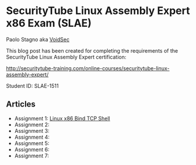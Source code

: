 # SecurityTube Linux Assembly Expert x86 Exam (SLAE)

Paolo Stagno aka [VoidSec](https://voidsec.com)

This blog post has been created for completing the requirements of the SecurityTube Linux Assembly Expert certification:

http://securitytube-training.com/online-courses/securitytube-linux-assembly-expert/

Student ID: SLAE-1511

## Articles

* Assignment 1: [Linux x86 Bind TCP Shell](https://voidsec.com/slae-assignment-1-bind-tcp-shell)
* Assignment 2:
* Assignment 3:
* Assignment 4:
* Assignment 5:
* Assignment 6:
* Assignment 7: